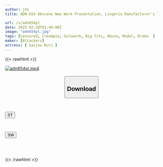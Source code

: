 ```yaml
---
author: j91
title: ADN-654 Obscene New Work Presentation, Lingerie Manufacturer's Talented Female President Forced To Be Underwear Model Ruri Saijo

url: /v/adn654pl
date: 2025-02-28T01:40:00Z
image: "adn654pl.jpg"
tags: [Censored, Creampie, Solowork, Big Tits, Abuse, Model, Drama	]
maker: [Attackers]
actress: [ Saijou Ruri ]
---
```



{{< rawhtml >}}

<div class="video" data-videoid="xmORVamZZ1hkr09">
    <a href="javascript:;">
        <img src="/v/adn654pl/adn654pl.jpg" width="WIDTH" height="HEIGHT" alt="adn654pl.mp4" loading="lazy">
    </a>
</div>

<script type="text/javascript" src="https://j91.asia/asset/on-demand-st.js"></script>

<br>
  <link rel="stylesheet" href="https://j91.asia/asset/bs5.css">
  
  <center>
  <button class="btn btn-primary" type="button" data-bs-toggle="collapse" data-bs-target=".multi-collapse" aria-expanded="false" aria-controls="multiCollapseExample1 multiCollapseExample2"><h2>Download</h2></button></center>
</p>
<div class="row">
  <div class="col">
    <div class="collapse multi-collapse" id="multiCollapseExample1">
      <div class="card card-body">
	      	      <br>
<div class="buttons">  
<p><a href="/v/adn654pl/st.html" target="_blank"><button class="btn-hover color-3"><i class="fa fa-download"></i> ST</button></a></p></div>
    </div>
  </div>
</div>
  <div class="col">
    <div class="collapse multi-collapse" id="multiCollapseExample2">
      <div class="card card-body">
	      <br>
<div class="buttons">
<p><a href="/v/adn654pl/sw.html" target="_blank"><button class="btn-hover color-2"><i class="fa fa-download"></i> SW</button></a></p></div>
<br><br>
      </div>
    </div>
  </div>
</div>

{{< /rawhtml >}}